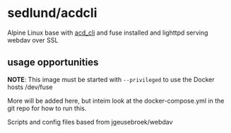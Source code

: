 # sedlund/acdcli

Alpine Linux base with [acd_cli](https://github.com/yadayada/acd_cli) and fuse installed and lighttpd serving webdav over SSL

## usage opportunities

**NOTE**: This image must be started with `--privileged` to use the Docker hosts /dev/fuse

More will be added here, but inteim look at the docker-compose.yml in the git repo for how to run this.

Scripts and config files based from jgeusebroek/webdav
